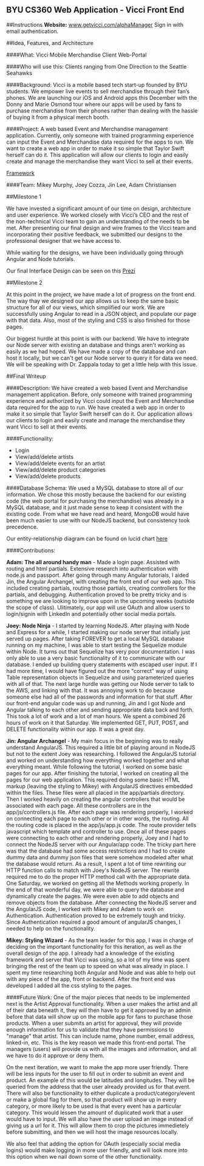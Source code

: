 BYU CS360 Web Application - Vicci Front End
-------------------------------------------

##Instructions
**Website:** www.getvicci.com/alphaManager
Sign in with email authentication.

##Idea, Features, and Architecture


####What: 
Vicci Mobile Merchandise Client Web-Portal

####Who will use this: 
Clients ranging from One Direction to the Seattle Seahawks

####Background:
 Vicci is a mobile based tech start-up founded by BYU students. We empower live events to sell merchandise through their fan’s phones. We are launching our iOS and Android apps this December with the Donny and Marie Osmond tour where our apps will be used by fans to purchase merchandise from their phones rather than dealing with the hassle of buying it from a physical merch booth. 

####Project: 
A web based Event and Merchandise management application. Currently, only someone with trained programming experience can input the Event and Merchandise data required for the apps to run. We want to create a web app in order to make it so simple that Taylor Swift herself can do it. This application will allow our clients to login and easily create and manage the merchandise they want Vicci to sell at their events. 

[Framework](http://prezi.com/fmcpz_xb-mhz/?utm_campaign=share&utm_medium=copy)


####Team:
Mikey Murphy, Joey Cozza, Jin Lee, Adam Christiansen

##Milestone 1

We have invested a significant amount of our time on design, architecture and user experience. We worked closely with Vicci’s CEO and the rest of the non-technical Vicci team to gain an understanding of the needs to be met.  After presenting our final design and wire frames to the Vicci team and incorporating their positive feedback, we submitted our designs to the professional designer that we have access to. 

While waiting for the designs, we have been individually going through Angular and Node tutorials.

Our final Interface Design can be seen on this [Prezi](http://prezi.com/ht31clpy510w/?utm_campaign=share&utm_medium=copy)

##Milestone 2

At this point in the project, we have made a lot of progress on the front end. The way thay we designed our app allows us to keep the same basic structure for all of our views, which simplified our work. We are successfully using Angular to read in a JSON object, and populate our page with that data. Also, most of the styling and CSS is also finished for those pages.  

Our biggest hurdle at this point is with our backend.  We have to integrate our Node server with existing an database and things aren't working as easily as we had hoped.  We have made a copy of the database and can host it locally, but we can't get our Node server to query it for data we need.  We will be speaking with Dr. Zappala today to get a little help with this issue.   



##Final Writeup

####Description: 
We have created a web based Event and Merchandise management application. Before, only someone with trained programming experience and authorized by Vicci could input the Event and Merchandise data required for the app to run. We have created a web app in order to make it so simple that Taylor Swift herself can do it. Our application allows our clients to login and easily create and manage the merchandise they want Vicci to sell at their events.

####Functionality: 
+ Login
+ View/add/delete artists
+ View/add/delete events for an artist
+ View/add/delete product categories
+ View/add/delete products


####Database Schema:
We used a MySQL database to store all of our information. We chose this mostly because the backend for our existing code (the web portal for purchasing the merchandise) was already in a MySQL database, and it just made sense to keep it consistent with the existing code.  From what we have read and heard, MongoDB would have been much easier to use with our NodeJS backend, but consistency took precedence. 

Our entity-relationship diagram can be found on lucid chart [here](http://www.lucidchart.com/invitations/accept/52aff6d2-c7b0-467d-ac1a-7e830a004ef4)

####Contributions:

**Adam: The all around handy man** - Made a login page. Assisted with routing and html partials. Extensive research into authentication with node.js and passport.  After going through many Angular tutorials, I aided Jin, the Angular Archangel, with creating the front end of our web app.  This included creating partials, routing those partials, creating controllers for the partials, and debugging. Authentication proved to be pretty tricky and is something we are looking to improve upon in the upcoming weeks (outside the scope of class).  Ulitimately, our app will use OAuth and allow users to login/signin with LinkedIn and potentially other social media portals.

**Joey: Node Ninja** - I started by learning NodeJS.  After playing with Node and Express for a while, I started making our node server that initially just served up pages.  After taking FOREVER to get a local MySQL database running on my machine, I was able to start testing the Sequelize module within Node. It turns out that Sequelize has very poor documentation.  I was only able to use a very basic functionality of it to communicate with our database.  I ended up building query statements with escaped user input. If I had more time, I would have figured out the more "correct" way of using Table representation objects in Sequelize and using parameterized queries with all of that. The next large hurdle was getting our Node server to talk to the AWS, and linking with that.  It was annoying work to do because someone else had all of the passwords and information for that stuff.  After our front-end angular code was up and running, Jin and I got Node and Angular talking to each other and sending appropriate data back and forth.  This took a lot of work and a lot of man hours.  We spent a combined 26 hours of work on it that Saturday. We implemented GET, PUT, POST, and DELETE functionality within our app.  It was a great day.     

**Jin: Angular Archangel** - My main focus in the beginning was to really understand AngularJS. This required a little bit of playing around in NodeJS but not to the extent Joey was researching. I followed the AngularJS tutorial and worked on understanding how everything worked together and what everything meant. While following the tutorial, I worked on some basic pages for our app. After finishing the tutorial, I worked on creating all the pages for our web application. This required doing some basic HTML markup (leaving the styling to Mikey) with AngularJS directives embedded within the files. These files were all placed in the app/partials directory. Then I worked heavily on creating the angular controllers that would be associated with each page. All these controllers are in the app/js/controllers.js file. After each page was rendering properly, I worked on connecting each page to each other or in other words, the routing. All the routing code is placed in the app/js/app.js code. The route provider tells javascript which template and controller to use.
Once all of these pages were connecting to each other and rendering properly, Joey and I had to connect the NodeJS server with our Angular/app code. The tricky part here was that the database had some access restrictions and I had to create dummy data and dummy json files that were somehow modeled after what the database would return. As a result, I spent a lot of time rewriting our HTTP function calls to match with Joey's NodeJS server. The rewrite required me to do the proper HTTP method call with the appropriate data. One Saturday, we worked on getting all the Methods working properly. In the end of that wonderful day, we were able to query the database and dynamically create the pages. We were even able to add objects and remove objects from the database.
After connecting the NodeJS server and the AngularJS code, I worked with Mikey and Adam to work on Authentication. Authentication proved to be extremely tough and tricky. Since Authentication required a good amount of angularJS changes, I needed to help on the functionality.

**Mikey: Styling Wizard** - As the team leader for this app, I was in charge of deciding on the important functionality for this iteration, as well as the overall design of the app.  I already had a knowledge of the existing framework and server that Vicci was using, so a lot of my time was spent bringing the rest of the team up to speed on what was already in place.  I spent my time researching both Angular and Node and was able to help out with any piece of the app, front or backend.  After the front end was developed I added all the css styling to the pages.


####Future Work:
One of the major pieces that needs to be implemented next is the Artist Approval functionality. When a user makes the artist and all of their data beneath it, they will then have to get it approved by an admin before that data will show up on the mobile app for fans to purchase those products.  When a user submits an artist for approval, they will provide enough information for us to validate that they have permissions to "manage" that artist. This can include name, phone number, email address, linked-in, etc. This is the key reason we made this front-end portal.  The managers (users) will provide us with all the images and information, and all we have to do it approve or deny them. 

On the next iteration, we want to make the app more user friendly.  There will be less inputs for the user to fill out in order to submit an event and product.  An example of this would be latitudes and longitudes. They will be queried from the address that the user already provided us for that event. There will also be functionality to either duplicate a product/category/event or make a global flag for them, so that product will show up in every category, or more likely to be used is that every event has a particular category.  This would lessen the amount of duplicated work that a user would have to input. We will also have the user upload an image instead of giving us a url for it.  This will allow them to crop the pictures immedietely before submitting, and then we will host the image resources locally.    

We also feel that adding the option for OAuth (especially social media logins) would make logging in more user friendly, and will look more into this option when we nail down some of the other functionality. 



